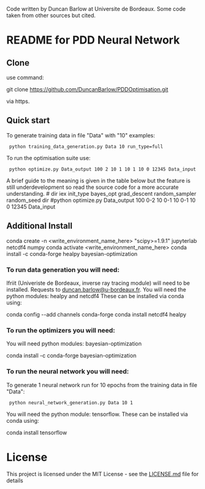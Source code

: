 Code written by Duncan Barlow at Universite de Bordeaux. Some code taken from other sources but cited.

# README for PDD Neural Network

## Clone

use command:

git clone https://github.com/DuncanBarlow/PDDOptimisation.git

via https.

## Quick start

To generate training data in file "Data" with "10" examples:

     python training_data_generation.py Data 10 run_type=full

To run the optimisation suite use:

     python optimize.py Data_output 100 2 10 1 10 1 10 0 12345 Data_input

A brief guide to the meaning is given in the table below but the feature is still underdevelopment so read the source code for a more accurate understanding.
    #                   dir         iex  init_type  bayes_opt grad_descent random_sampler random_seed  dir
    #python optimize.py Data_output 100   0-2 10     0-1 10     0-1  10        0           12345      Data_input

## Additional Install

conda create -n <write_environment_name_here> "scipy>=1.9.1" jupyterlab netcdf4 numpy
conda activate <write_environment_name_here>
conda install -c conda-forge healpy bayesian-optimization

### To run data generation you will need:
Ifriit (Univeriste de Bordeaux, inverse ray tracing module) will need to be installed. Requests to duncan.barlow@u-bordeaux.fr.
You will need the python modules: healpy and netcdf4
These can be installed via conda using:

conda config --add channels conda-forge
conda install netcdf4 healpy

### To run the optimizers you will need:
You will need python modules: bayesian-optimization

conda install -c conda-forge bayesian-optimization

### To run the neural network you will need:
To generate 1 neural network run for 10 epochs from the training data in file "Data":

     python neural_network_generation.py Data 10 1

You will need the python module: tensorflow.
These can be installed via conda using:

conda install tensorflow

# License

This project is licensed under the MIT License - see the [LICENSE.md](LICENSE.md) file for details
